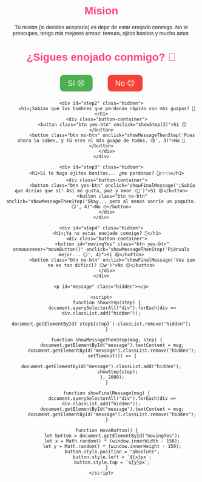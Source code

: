 # Mision
Tu misión (si decides aceptarla) es dejar de estar enojado conmigo. No te preocupes, tengo mis mejores armas: ternura, ojitos bonitos y mucho amor.


<html lang="es">
<head>
    <meta charset="UTF-8">
    <meta name="viewport" content="width=device-width, initial-scale=1.0">
    <title>Para ti 💖</title>
    <style>
        body {
            font-family: Arial, sans-serif;
            text-align: center;
            margin: 50px;
        }
        h1 {
            color: #ff4081;
        }
        .btn {
            font-size: 20px;
            padding: 10px 20px;
            margin: 10px;
            border: none;
            cursor: pointer;
            border-radius: 10px;
            position: relative;
        }
        .yes-btn {
            background-color: #4CAF50;
            color: white;
        }
        .no-btn {
            background-color: #f44336;
            color: white;
        }
        .hidden {
            display: none;
        }
        .button-container {
            display: flex;
            justify-content: center;
            gap: 20px;
            margin-top: 20px;
        }
    </style>
</head>
<body>
    <div id="step1">
        <h1>¿Sigues enojado conmigo? 🥺</h1>
        <div class="button-container">
            <button class="btn yes-btn" onclick="showStep(2)">Sí 😢</button>
            <button class="btn no-btn" onclick="showFinalMessage('¡Sabía que no podías resistirte! Eres el mejor del mundo y te amo con todo y chocheras de abuelito. 💖')">No 😊</button>
        </div>
    </div>
    
    <div id="step2" class="hidden">
        <h1>¿Sabías que los hombres que perdonan rápido son más guapos? 🤩</h1>
        <div class="button-container">
            <button class="btn yes-btn" onclick="showStep(3)">Sí 😏</button>
            <button class="btn no-btn" onclick="showMessageThenStep('Pues ahora lo sabes, y tú eres el más guapo de todos. 😘', 3)">No 🤔</button>
        </div>
    </div>
    
    <div id="step3" class="hidden">
        <h1>Si te hago ojitos bonitos... ¿me perdonas? 🥺👉👈</h1>
        <div class="button-container">
            <button class="btn yes-btn" onclick="showFinalMessage('¡Sabía que dirías que sí! Así me gusta, paz y amor ✌️💖')">Sí 😍</button>
            <button class="btn no-btn" onclick="showMessageThenStep('Okay... pero al menos sonríe un poquito. 😏', 4)">No 🙄</button>
        </div>
    </div>
    
    <div id="step4" class="hidden">
        <h1>¿Ya no estás enojado conmigo? 🥰</h1>
        <div class="button-container">
            <button id="movingYes" class="btn yes-btn" onmouseover="moveButton()" onclick="showMessageThenStep('Piénsalo mejor... 😏', 4)">Sí 😆</button>
            <button class="btn no-btn" onclick="showFinalMessage('Ves que no es tan difícil? 😏💕')">No 😊</button>
        </div>
    </div>
    
    <p id="message" class="hidden"></p>
    
    <script>
        function showStep(step) {
            document.querySelectorAll("div").forEach(div => div.classList.add("hidden"));
            document.getElementById(`step${step}`).classList.remove("hidden");
        }
        
        function showMessageThenStep(msg, step) {
            document.getElementById("message").textContent = msg;
            document.getElementById("message").classList.remove("hidden");
            setTimeout(() => {
                document.getElementById("message").classList.add("hidden");
                showStep(step);
            }, 2000);
        }
        
        function showFinalMessage(msg) {
            document.querySelectorAll("div").forEach(div => div.classList.add("hidden"));
            document.getElementById("message").textContent = msg;
            document.getElementById("message").classList.remove("hidden");
        }
        
        function moveButton() {
            let button = document.getElementById("movingYes");
            let x = Math.random() * (window.innerWidth - 150);
            let y = Math.random() * (window.innerHeight - 150);
            button.style.position = "absolute";
            button.style.left = `${x}px`;
            button.style.top = `${y}px`;
        }
    </script>
</body>
</html>
